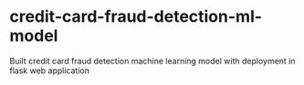 # credit-card-fraud-detection-ml-model
Built credit card fraud detection machine learning model with deployment in flask web application

